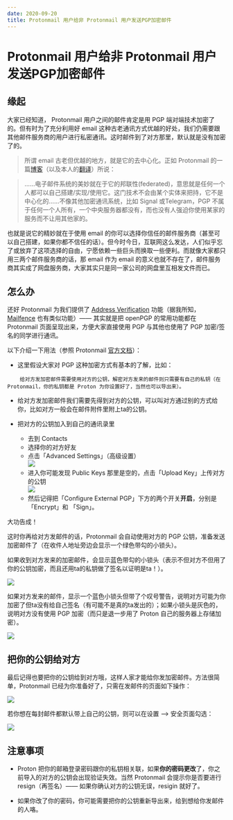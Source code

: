```yaml
---
date: 2020-09-20
title: Protonmail 用户给非 Protonmail 用户发送PGP加密邮件
---
```


# Protonmail 用户给非 Protonmail 用户发送PGP加密邮件

## 缘起

大家已经知道， Protonmail 用户之间的邮件肯定是用 PGP 端对端技术加密了的。但有时为了充分利用好 email 这种古老通讯方式优越的好处，我们仍需要跟其他邮件服务商的用户进行私密通讯。这时邮件到了对方那里，默认就是没有加密了的。

> 所谓 email 古老但优越的地方，就是它的去中心化。正如 Protonmail 的一篇[博客](https://protonmail.com/blog/address-verification-pgp-support/)（以及本人的[翻译](https://github.com/mdrights/Digital-rights/blob/master/M%E9%82%AE%E4%BB%B6%E5%AE%89%E5%85%A8/%E9%82%AE%E7%AE%B1%E5%9C%B0%E5%9D%80%E7%A1%AE%E8%AE%A4%E6%9C%BA%E5%88%B6%E5%92%8C%E5%85%A8%E9%9D%A2PGP%E6%94%AF%E6%8C%81-Protonmail_zh.md#%E5%85%B3%E4%BA%8E%E5%BC%80%E6%94%BE%E6%A0%87%E5%87%86%E5%92%8C%E9%82%A6%E8%81%94%E5%BD%A2%E5%BC%8F%E7%9A%84%E6%80%BB%E7%BB%93)）所说：

> ……电子邮件系统的美妙就在于它的邦联性(federated)，意思就是任何一个人都可以自己搭建/实现/使用它。这门技术不会由某个实体来把持，它不是中心化的……不像其他加密通讯系统，比如 Signal 或Telegram，PGP 不属于任何一个人所有，一个中央服务器都没有，而也没有人强迫你使用某家的服务而不让用其他家的。  

也就是说它的精妙就在于使用 email 的你可以选择你信任的邮件服务商（甚至可以自己搭建，如果你都不信任的话）。但今时今日，互联网这么发达，人们似乎忘了或放弃了这项选择的自由，宁愿依赖一些巨头而换取一些便利。而就像大家都只用三两个邮件服务商的话，那 email 作为 email 的意义也就不存在了，邮件服务商其实成了网盘服务商，大家其实只是同一家公司的网盘里互相发文件而已。  


## 怎么办

还好 Protonmail 为我们提供了 [Address Verification]() 功能（据我所知，[Mailfence](mailfence.com) 也有类似功能）—— 其实就是把 openPGP 的常用功能都在 Protonmail 页面呈现出来，方便大家直接使用 PGP 与其他也使用了 PGP 加密/签名的同学进行通讯。

以下介绍一下用法（参照 Protonmail [官方文档](https://protonmail.com/support/knowledge-base/address-verification/)）：  

- 这里假设大家对 PGP 这种加密方式有基本的了解，比如：  
```
	给对方发加密邮件需要使用对方的公钥，解密对方发来的邮件则只需要有自己的私钥（在 Protonmail，你的私钥都是 Proton 为你设置好了，当然也可以导出来）。
```

- 给对方发加密邮件我们需要先得到对方的公钥，可以叫对方通过别的方式给你，比如对方一般会在邮件附件里附上ta的公钥。

- 把对方的公钥加入到自己的通讯录里  
	- 去到 Contacts  
	- 选择你的对方好友  
	- 点击「Advanced Settings」（高级设置）  
![](https://protonmail.com/support/wp-content/uploads/2018/05/Contact-Details-Advanced-Settings-e1525392504605-920x257.png)  
	- 进入你可能发现 Public Keys 那里是空的，点击「Upload Key」上传对方的公钥  
![](https://protonmail.com/support/wp-content/uploads/2018/05/Contact-Advanced-Settings-920x837.png)  
	- 然后记得把「Configure External PGP」下方的两个开关**开启**，分别是「Encrypt」和 「Sign」。  

大功告成！

这时你再给对方发邮件的话，Protonmail 会自动使用对方的 PGP 公钥，准备发送加密邮件了（在收件人地址旁边会显示一个绿色带勾的小锁头）。  

如果收到对方发来的加密邮件，会显示蓝色带勾的小锁头（表示不但对方不但用了你的公钥加密，而且还用ta的私钥做了签名以证明是ta！）。 

![](https://protonmail.com/support/wp-content/uploads/2018/05/End-to-end-encrypted-from-verified-Protonmail-user-920x142.png)  

如果对方发来的邮件，显示一个蓝色小锁头但带了个叹号警告，说明对方可能为你加密了但ta没有给自己签名（有可能不是真的ta发出的）；如果小锁头是灰色的，说明对方没有使用 PGP 加密（而只是退一步用了 Proton 自己的服务器上存储加密）。 

![](https://protonmail.com/support/wp-content/uploads/2018/05/Sender-verification-failed.png)  


## 把你的公钥给对方

最后记得也要把你的公钥给到对方哦，这样人家才能给你发加密邮件。方法很简单，Protonmail 已经为你准备好了，只需在发邮件的页面如下操作：  

![](https://protonmail.com/support/wp-content/uploads/2018/05/Compose-Attach-Public-Key-600x513.png)  

若你想在每封邮件都默认带上自己的公钥，则可以在设置 ——> 安全页面勾选：  

![](https://protonmail.com/support/wp-content/uploads/2018/05/Advanced-Default-encryption-Settings-1024x215.png)    


## 注意事项

- Proton 把你的邮箱登录密码跟你的私钥相关联，如果**你的密码更改**了，你之前导入的对方的公钥会出现验证失效。当然 Protonmail 会提示你是否要进行 resign（再签名）—— 如果你确认对方的公钥无误，resigin 就好了。  

- 如果你改了你的密码，你可能需要把你的公钥重新导出来，给到想给你发邮件的人咯。  


